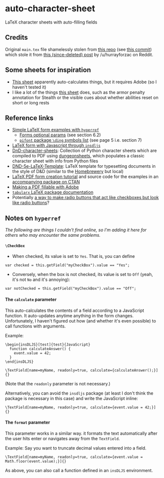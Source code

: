 # auto-character-sheet
LaTeX character sheets with auto-filling fields

## Credits
Original `main.tex` file shamelessly stolen from [this repo](https://github.com/michaelplews/DnD-character-sheets/) (see [this commit](https://github.com/michaelplews/DnD-character-sheets/commit/049a69b495acef5d8db7cd8d4a8e1a3ea988fc4c)) which stole it from [this (since-deleted) post](https://www.reddit.com/r/DnD/comments/2zh01c/i_made_my_bard_a_customized_character_sheet_using/) by /u/hurrayforzac on Reddit.

## Some sheets for inspiration
- [This sheet](https://drive.google.com/file/d/0Bz2-HqllQ6XpV1BjZDVIX2tLMUk/view) apparently auto-calculates things, but it requires Adobe (so I haven't tested it)
- I like a lot of the things [this sheet](https://dnd5echaractersheet.com/wp-content/uploads/2018/04/DD-character-sheet-5e-fillable.pdf) does, such as the armor penalty annotation for Stealth or the visible cues about whether abilities reset on short or long rests

## Reference links

- [Simple LaTeX form examples with `hyperref`](https://tex.stackexchange.com/questions/14842/creating-fillable-pdfs)
  - [Forms optional params](http://www2.washjeff.edu/users/rhigginbottom/latex/resources/hyperref-manual.pdf) (see section 6.2)
  - [`pifont` package `\ding` symbols list](http://www.texdoc.net/texmf-dist/doc/latex/psnfss/psnfss2e.pdf) (see page 5 i.e. section 7)
- [LaTeX form with Javascript through `insdljs`](https://tex.stackexchange.com/questions/7869/how-do-you-say-happy-new-year-with-latex)
- [DnD-character-sheets](https://github.com/michaelplews/DnD-character-sheets): Collection of Python character sheets which are compiled to PDF using [dungeonsheets](https://github.com/canismarko/dungeon-sheets/tree/master/dungeonsheets/forms), which populates a classic character sheet with info from Python files
- [DND-5e-LaTeX-Template](https://github.com/rpgtex/DND-5e-LaTeX-Template): LaTeX template for typesetting documents in the style of D&D (similar to the [Homebrewery](https://homebrewery.naturalcrit.com/) but local)
- [LaTeX PDF form creation tutorial](http://tug.ctan.org/tex-archive/info/pdf-forms-tutorial/en/forms.pdf) and source code for the examples in an [accompanying package on CTAN](https://www.ctan.org/pkg/pdf-forms-tutorial)
- [Making a PDF fillable with Adobe](https://www.howtogeek.com/665728/how-to-create-pdf-forms-with-calculations-in-adobe-acrobat/)
- [`tabularx` LaTeX package documentation](http://www.texdoc.net/texmf-dist/doc/latex/tools/tabularx.pdf)
- Potentially [a way to make radio buttons that act like checkboxes but look like radio buttons](https://tex.stackexchange.com/a/74543)?

## Notes on `hyperref`

_The following are things I couldn't find online, so I'm adding it here for others who may encounter the same problems._

#### `\CheckBox`

- When checked, its value is set to `Yes`. That is, you can define  
```
var checked = this.getField("myCheckBox").value == "Yes";
```
- Conversely, when the box is not checked, its value is set to `Off` (yeah, it's not `No` and it's annoying):  
```
var notChecked = this.getField("myCheckBox").value == "Off";
```

#### The `calculate` parameter

This auto-calculates the contents of a field according to a JavaScript function. It auto-updates anytime anything in the form changes. Unfortunately, I haven't figured out how (and whether it's even possible) to call functions with arguments.

Example:
```
\begin{insDLJS}[test]{test}{JavaScript}
  function calculateAnswer() {
    event.value = 42;
  }
\end{insDLJS}

\TextField[name=myName, readonly=true, calculate={calculateAnswer();}]{}
```
(Note that the `readonly` parameter is not necessary.)

Alternatively, you can avoid the `insdljs` package (at least I don't think the package is necessary in this case) and write the JavaScript inline:
```
\TextField[name=myName, readonly=true, calculate={event.value = 42;}]{}
```

#### The `format` parameter

This parameter works in a similar way. it formats the text automatically after the user hits enter or navigates away from the `TextField`.

Example: Say you want to truncate decimal values entered into a field.
```
\TextField[name=myName, readonly=true, calculate={event.value = Math.floor(event.value);}]{}
```

As above, you can also call a function defined in an `insDLJS` environment.

